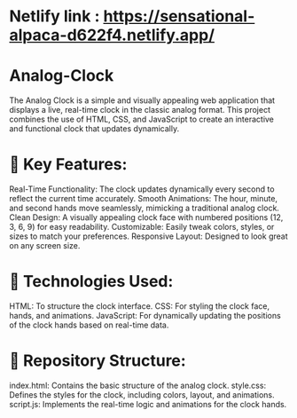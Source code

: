 # Netlify link : https://sensational-alpaca-d622f4.netlify.app/
# Analog-Clock
The Analog Clock is a simple and visually appealing web application that displays a live, real-time clock in the classic analog format. This project combines the use of HTML, CSS, and JavaScript to create an interactive and functional clock that updates dynamically.
# 🔑 Key Features:
Real-Time Functionality: The clock updates dynamically every second to reflect the current time accurately.
Smooth Animations: The hour, minute, and second hands move seamlessly, mimicking a traditional analog clock.
Clean Design: A visually appealing clock face with numbered positions (12, 3, 6, 9) for easy readability.
Customizable: Easily tweak colors, styles, or sizes to match your preferences.
Responsive Layout: Designed to look great on any screen size.
# 🚀 Technologies Used:
HTML: To structure the clock interface.
CSS: For styling the clock face, hands, and animations.
JavaScript: For dynamically updating the positions of the clock hands based on real-time data.
# 📂 Repository Structure:
index.html: Contains the basic structure of the analog clock.
style.css: Defines the styles for the clock, including colors, layout, and animations.
script.js: Implements the real-time logic and animations for the clock hands.



